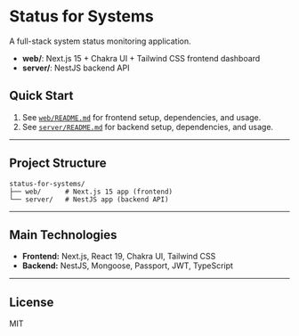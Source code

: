 # Status for Systems

A full-stack system status monitoring application.

- **web/**: Next.js 15 + Chakra UI + Tailwind CSS frontend dashboard
- **server/**: NestJS backend API

## Quick Start

1. See [`web/README.md`](./web/README.md) for frontend setup, dependencies, and usage.
2. See [`server/README.md`](./server/README.md) for backend setup, dependencies, and usage.

---

## Project Structure

```
status-for-systems/
├── web/      # Next.js 15 app (frontend)
└── server/   # NestJS app (backend API)
```

---

## Main Technologies

- **Frontend:** Next.js, React 19, Chakra UI, Tailwind CSS
- **Backend:** NestJS, Mongoose, Passport, JWT, TypeScript

---

## License

MIT 